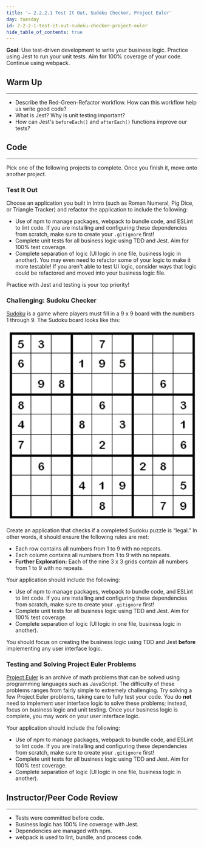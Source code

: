 ```yaml
---
title: '✏️ 2.2.2.1 Test It Out, Sudoku Checker, Project Euler'
day: tuesday
id: 2-2-2-1-test-it-out-sudoku-checker-project-euler
hide_table_of_contents: true
---
```


**Goal**: Use test-driven development to write your business logic. Practice using Jest to run your unit tests. Aim for 100% coverage of your code. Continue using webpack.

## Warm Up
---

* Describe the Red-Green-Refactor workflow. How can this workflow help us write good code?
* What is Jest? Why is unit testing important?
* How can Jest's `beforeEach()` and `afterEach()` functions improve our tests?

## Code
---

Pick one of the following projects to complete. Once you finish it, move onto another project. 

### Test It Out

Choose an application you built in Intro (such as Roman Numeral, Pig Dice, or Triangle Tracker) and refactor the application to include the following:

* Use of npm to manage packages, webpack to bundle code, and ESLint to lint code. If you are installing and configuring these dependencies from scratch, make sure to create your `.gitignore` first!
* Complete unit tests for all business logic using TDD and Jest. Aim for 100% test coverage.
* Complete separation of logic (UI logic in one file, business logic in another). You may even need to refactor some of your logic to make it more testable! If you aren't able to test UI logic, consider ways that logic could be refactored and moved into your business logic file.

Practice with Jest and testing is your top priority!

### Challenging: Sudoku Checker

[Sudoku](https://simple.wikipedia.org/wiki/Sudoku) is a game where players must fill in a 9 x 9 board with the numbers 1 through 9. The Sudoku board looks like this:

![sudoku-board-example](/images/javascript-new/sudoku-board-example.png)

Create an application that checks if a completed Sudoku puzzle is “legal.” In other words, it should ensure the following rules are met:

* Each row contains all numbers from 1 to 9 with no repeats.
* Each column contains all numbers from 1 to 9 with no repeats.
* **Further Exploration:** Each of the nine 3 x 3 grids contain all numbers from 1 to 9 with no repeats.

Your application should include the following:

* Use of npm to manage packages, webpack to bundle code, and ESLint to lint code. If you are installing and configuring these dependencies from scratch, make sure to create your `.gitignore` first!
* Complete unit tests for all business logic using TDD and Jest. Aim for 100% test coverage.
* Complete separation of logic (UI logic in one file, business logic in another).

You should focus on creating the business logic using TDD and Jest **before** implementing any user interface logic. 

### Testing and Solving Project Euler Problems

[Project Euler](https://projecteuler.net/archives) is an archive of math problems that can be solved using programming languages such as JavaScript. The difficulty of these problems ranges from fairly simple to extremely challenging. Try solving a few Project Euler problems, taking care to fully test your code. You do **not** need to implement user interface logic to solve these problems; instead, focus on business logic and unit testing. Once your business logic is complete, you may work on your user interface logic.

Your application should include the following:

* Use of npm to manage packages, webpack to bundle code, and ESLint to lint code. If you are installing and configuring these dependencies from scratch, make sure to create your `.gitignore` first!
* Complete unit tests for all business logic using TDD and Jest. Aim for 100% test coverage.
* Complete separation of logic (UI logic in one file, business logic in another). 

## Instructor/Peer Code Review
<hr />

* Tests were committed before code.
* Business logic has 100% line coverage with Jest.
* Dependencies are managed with npm.
* webpack is used to lint, bundle, and process code.
